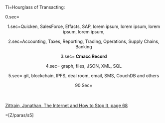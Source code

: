 Ti=Hourglass of Transacting:

0.sec=<center>

1.sec=Quicken, SalesForce, Effacts, SAP, lorem ipsum, lorem ipsum, lorem ipsum, lorem ipsum, 

2.sec=Accounting, Taxes, Reporting, Trading, Operations, Supply Chains, Banking

3.sec=<b>                                                                 Cmacc Record                            </b>

4.sec=                                                graph, files, JSON, XML, SQL

5.sec=                     git, blockchain, IPFS, deal room, email, SMS, CouchDB and others  

90.Sec=</center><br><br><a href="https://books.google.fr/books?id=NiATs-C6nlQC&lpg=PP1&dq=isbn%3A0300145349&pg=PA68#v=onepage&q&f=false">Zittrain, Jonathan, The Internet and How to Stop It, page 68</a>
 
=[Z/paras/s5]
